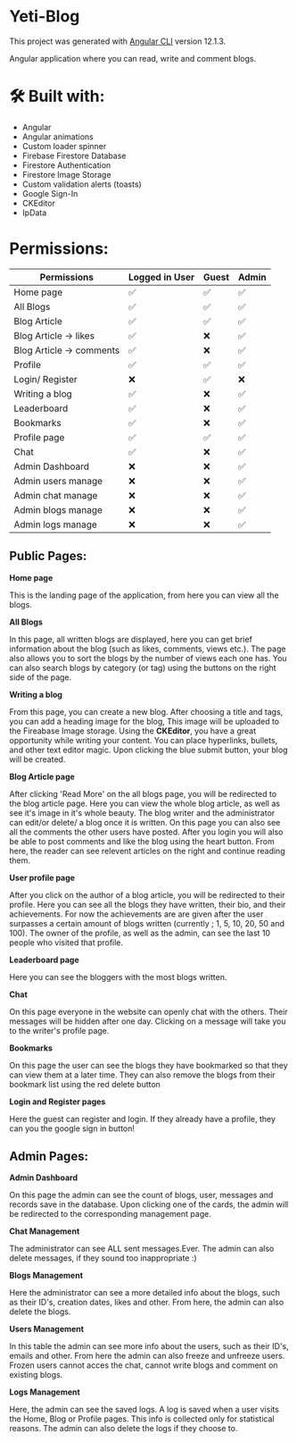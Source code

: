 # Yeti-Blog

This project was generated with [Angular CLI](https://github.com/angular/angular-cli) version 12.1.3.

Angular application where you can read, write and comment blogs.

# 🛠 Built with:

- Angular
- Angular animations
- Custom loader spinner
- Firebase Firestore Database
- Firestore Authentication
- Firestore Image Storage
- Custom validation alerts (toasts)
- Google Sign-In
- CKEditor
- IpData

# Permissions:

| **Permissions**          | Logged in User | Guest | Admin |
| ------------------------ | -------------- | ----- | ----- |
| Home page                | ✅             | ✅    | ✅    |
| All Blogs                | ✅             | ✅    | ✅    |
| Blog Article             | ✅             | ✅    | ✅    |
| Blog Article -> likes    | ✅             | ❌    | ✅    |
| Blog Article -> comments | ✅             | ❌    | ✅    |
| Profile                  | ✅             | ✅    | ✅    |
| Login/ Register          | ❌             | ✅    | ❌    |
| Writing a blog           | ✅             | ❌    | ✅    |
| Leaderboard              | ✅             | ❌    | ✅    |
| Bookmarks                | ✅             | ❌    | ✅    |
| Profile page             | ✅             | ✅    | ✅    |
| Chat                     | ✅             | ❌    | ✅    |
| Admin Dashboard          | ❌             | ❌    | ✅    |
| Admin users manage       | ❌             | ❌    | ✅    |
| Admin chat manage        | ❌             | ❌    | ✅    |
| Admin blogs manage       | ❌             | ❌    | ✅    |
| Admin logs manage        | ❌             | ❌    | ✅    |

## Public Pages:

**Home page**

This is the landing page of the application, from here you can view all the blogs.

**All Blogs**

In this page, all written blogs are displayed, here you can get brief information about the blog (such as likes, comments, views etc.). The page also allows you to sort the blogs by the number of views each one has. You can also search blogs by category (or tag) using the buttons on the right side of the page.

**Writing a blog**

From this page, you can create a new blog. After choosing a title and tags, you can add a heading image for the blog, This image will be uploaded to the Fireabase Image storage. Using the **CKEditor**, you have a great opportunity while writing your content. You can place hyperlinks, bullets, and other text editor magic. Upon clicking the blue submit button, your blog will be created.

**Blog Article page**

After clicking 'Read More' on the all blogs page, you will be redirected to the blog article page. Here you can view the whole blog article, as well as see it's image in it's whole beauty. The blog writer and the administrator can edit/or delete/ a blog once it is written. On this page you can also see all the comments the other users have posted. After you login you will also be able to post comments and like the blog using the heart button. From here, the reader can see relevent articles on the right and continue reading them.

**User profile page**

After you click on the author of a blog article, you will be redirected to their profile. Here you can see all the blogs they have written, their bio, and their achievements. For now the achievements are are given after the user surpasses a certain amount of blogs written (currently ; 1, 5, 10, 20, 50 and 100). The owner of the profile, as well as the admin, can see the last 10 people who visited that profile.

**Leaderboard page**

Here you can see the bloggers with the most blogs written.

**Chat**

On this page everyone in the website can openly chat with the others. Their messages will be hidden after one day. Clicking on a message will take you to the writer's profile page.

**Bookmarks**

On this page the user can see the blogs they have bookmarked so that they can view them at a later time. They can also remove the blogs from their bookmark list using the red delete button

**Login and Register pages**

Here the guest can register and login. If they already have a profile, they can you the google sign in button!

## Admin Pages:

**Admin Dashboard**

On this page the admin can see the count of blogs, user, messages and records save in the database. Upon clicking one of the cards, the admin will be redirected to the corresponding management page.

**Chat Management**

The administrator can see ALL sent messages.Ever. The admin can also delete messages, if they sound too inappropriate :)

**Blogs Management**

Here the administrator can see a more detailed info about the blogs, such as their ID's, creation dates, likes and other. From here, the admin can also delete the blogs.

**Users Management**

In this table the admin can see more info about the users, such as their ID's, emails and other. From here the admin can also freeze and unfreeze users. Frozen users cannot acces the chat, cannot write blogs and comment on existing blogs.

**Logs Management**

Here, the admin can see the saved logs. A log is saved when a user visits the Home, Blog or Profile pages. This info is collected only for statistical reasons. The admin can also delete the logs if they choose to.
